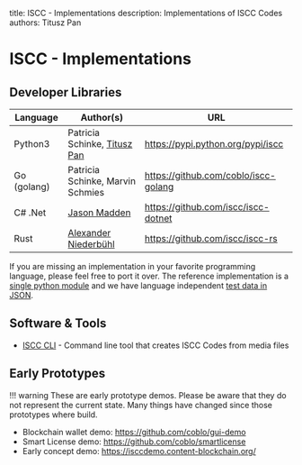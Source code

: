 title: ISCC - Implementations
description: Implementations of ISCC Codes
authors: Titusz Pan

# ISCC - Implementations

## Developer Libraries

| Language    | Author(s)                                                 | URL                                  |
| ----------- | --------------------------------------------------------- | ------------------------------------ |
| Python3     | Patricia Schinke, [Titusz Pan](https://github.com/titusz) | https://pypi.python.org/pypi/iscc    |
| Go (golang) | Patricia Schinke, Marvin Schmies                          | https://github.com/coblo/iscc-golang |
| C# .Net     | [Jason Madden](https://github.com/dirric)                 | https://github.com/iscc/iscc-dotnet  |
| Rust        | [Alexander Niederbühl](https://github.com/Alexander-N)             | https://github.com/iscc/iscc-rs  |

If you are missing an implementation in your favorite programming language, please feel free to port it over. The reference implementation is a [single python module](https://github.com/coblo/iscc-specs/blob/master/src/iscc/iscc.py) and we have language independent [test data in JSON](https://github.com/coblo/iscc-specs/blob/master/tests/test_data.json).

## Software & Tools

- [ISCC CLI](https://github.com/iscc/iscc-cli) - Command line tool that creates ISCC Codes from media files

## Early Prototypes

!!! warning
    These are early prototype demos. Please be aware that they do not represent the current state. Many things have changed since those prototypes where build.

- Blockchain wallet demo: https://github.com/coblo/gui-demo
- Smart License demo: https://github.com/coblo/smartlicense
- Early concept demo: https://isccdemo.content-blockchain.org/
